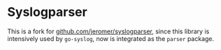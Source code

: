 Syslogparser
============

This is a fork for [github.com/jeromer/syslogparser](https://github.com/jeromer/syslogparser), since this library is intensively used by `go-syslog`, now is integrated as the `parser` package.

